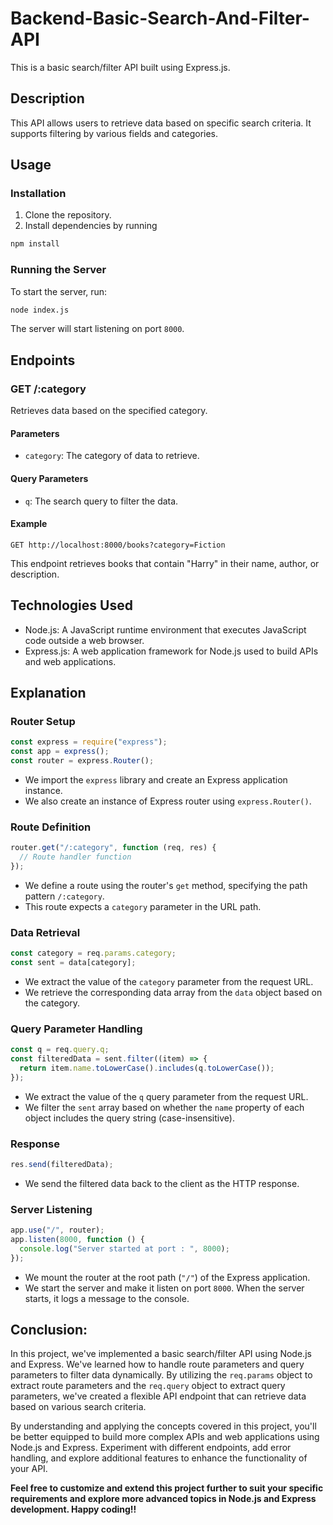 # Backend-Basic-Search-And-Filter-API

This is a basic search/filter API built using Express.js.

## Description

This API allows users to retrieve data based on specific search criteria. It supports filtering by various fields and categories.

## Usage

### Installation

1. Clone the repository.
2. Install dependencies by running 
``` bash
npm install
```

### Running the Server

To start the server, run:

```bash
node index.js
```

The server will start listening on port `8000`.

## Endpoints

### GET /:category

Retrieves data based on the specified category.

#### Parameters

- `category`: The category of data to retrieve.

#### Query Parameters

- `q`: The search query to filter the data.

#### Example

```http
GET http://localhost:8000/books?category=Fiction
```

This endpoint retrieves books that contain "Harry" in their name, author, or description.

## Technologies Used

- Node.js: A JavaScript runtime environment that executes JavaScript code outside a web browser.
- Express.js: A web application framework for Node.js used to build APIs and web applications.

## Explanation

### Router Setup

```javascript
const express = require("express");
const app = express();
const router = express.Router();
```

- We import the `express` library and create an Express application instance.
- We also create an instance of Express router using `express.Router()`.

### Route Definition

```javascript
router.get("/:category", function (req, res) {
  // Route handler function
});
```

- We define a route using the router's `get` method, specifying the path pattern `/:category`.
- This route expects a `category` parameter in the URL path.

### Data Retrieval

```javascript
const category = req.params.category;
const sent = data[category];
```

- We extract the value of the `category` parameter from the request URL.
- We retrieve the corresponding data array from the `data` object based on the category.

### Query Parameter Handling

```javascript
const q = req.query.q;
const filteredData = sent.filter((item) => {
  return item.name.toLowerCase().includes(q.toLowerCase());
});
```

- We extract the value of the `q` query parameter from the request URL.
- We filter the `sent` array based on whether the `name` property of each object includes the query string (case-insensitive).

### Response

```javascript
res.send(filteredData);
```

- We send the filtered data back to the client as the HTTP response.

### Server Listening

```javascript
app.use("/", router);
app.listen(8000, function () {
  console.log("Server started at port : ", 8000);
});
```

- We mount the router at the root path (`"/"`) of the Express application.
- We start the server and make it listen on port `8000`. When the server starts, it logs a message to the console.


## Conclusion:

In this project, we've implemented a basic search/filter API using Node.js and Express. We've learned how to handle route parameters and query parameters to filter data dynamically. By utilizing the `req.params` object to extract route parameters and the `req.query` object to extract query parameters, we've created a flexible API endpoint that can retrieve data based on various search criteria.

By understanding and applying the concepts covered in this project, you'll be better equipped to build more complex APIs and web applications using Node.js and Express. Experiment with different endpoints, add error handling, and explore additional features to enhance the functionality of your API.

**Feel free to customize and extend this project further to suit your specific requirements and explore more advanced topics in Node.js and Express development. Happy coding!!**
